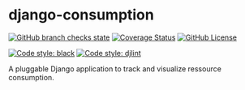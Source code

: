 # django-consumption

[![GitHub branch checks state](https://img.shields.io/github/workflow/status/mischback/django-consumption/CI%20default%20branch?style=flat&logo=github)](https://github.com/Mischback/django-consumption/actions/workflows/ci-default.yml?query=branch%3Adevelopment)
[![Coverage Status](https://img.shields.io/coveralls/github/Mischback/django-consumption)](https://coveralls.io/github/Mischback/django-consumption)
[![GitHub License](https://img.shields.io/github/license/mischback/imp?style=flat)](https://github.com/Mischback/django-consumption/blob/development/LICENSE)

[![Code style: black](https://img.shields.io/badge/code%20style-black-000000.svg)](https://github.com/psf/black)
[![Code style: djlint](https://img.shields.io/badge/html%20style-djlint-blue.svg)](https://github.com/Riverside-Healthcare/djlint)

A pluggable Django application to track and visualize ressource consumption.
